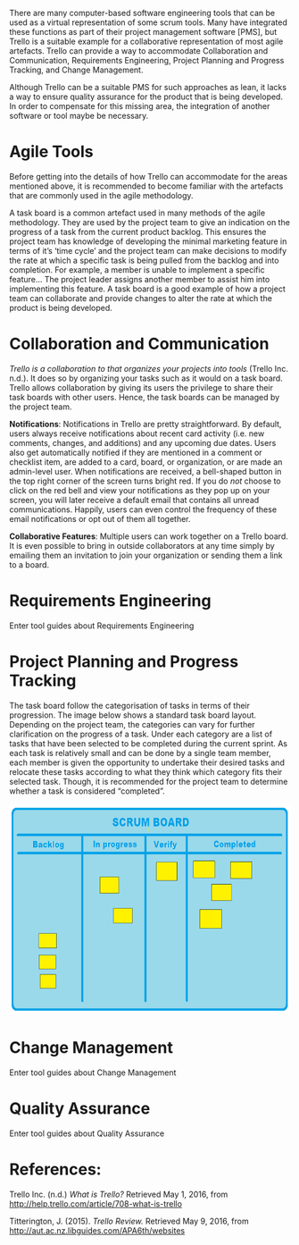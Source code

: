 There are many computer-based software engineering tools that can be used as a virtual representation of some scrum tools. Many have integrated these functions as part of their project management software \[PMS\], but Trello is a suitable example for a collaborative representation of most agile artefacts. Trello can provide a way to accommodate Collaboration and Communication, Requirements Engineering, Project Planning and Progress Tracking, and Change Management.

Although Trello can be a suitable PMS for such approaches as lean, it lacks a way to ensure quality assurance for the product that is being developed. In order to compensate for this missing area, the integration of another software or tool maybe be necessary.

Agile Tools
===========

Before getting into the details of how Trello can accommodate for the areas mentioned above, it is recommended to become familiar with the artefacts that are commonly used in the agile methodology.

A task board is a common artefact used in many methods of the agile methodology. They are used by the project team to give an indication on the progress of a task from the current product backlog. This ensures the project team has knowledge of developing the minimal marketing feature in terms of it’s ‘time cycle’ and the project team can make decisions to modify the rate at which a specific task is being pulled from the backlog and into completion. For example, a member is unable to implement a specific feature… The project leader assigns another member to assist him into implementing this feature. A task board is a good example of how a project team can collaborate and provide changes to alter the rate at which the product is being developed.

Collaboration and Communication
===============================

*Trello is a collaboration to that organizes your projects into tools* (Trello Inc. n.d.). It does so by organizing your tasks such as it would on a task board. Trello allows collaboration by giving its users the privilege to share their task boards with other users. Hence, the task boards can be managed by the project team.

**Notifications**: Notifications in Trello are pretty straightforward. By default, users always receive notifications about recent card activity (i.e. new comments, changes, and additions) and any upcoming due dates. Users also get automatically notified if they are mentioned in a comment or checklist item, are added to a card, board, or organization, or are made an admin-level user. When notifications are received, a bell-shaped button in the top right corner of the screen turns bright red. If you do *not* choose to click on the red bell and view your notifications as they pop up on your screen, you will later receive a default email that contains all unread communications. Happily, users can even control the frequency of these email notifications or opt out of them all together.

**Collaborative Features**: Multiple users can work together on a Trello board. It is even possible to bring in outside collaborators at any time simply by emailing them an invitation to join your organization or sending them a link to a board.

Requirements Engineering
========================

Enter tool guides about Requirements Engineering

Project Planning and Progress Tracking
======================================

The task board follow the categorisation of tasks in terms of their progression. The image below shows a standard task board layout. Depending on the project team, the categories can vary for further clarification on the progress of a task. Under each category are a list of tasks that have been selected to be completed during the current sprint. As each task is relatively small and can be done by a single team member, each member is given the opportunity to undertake their desired tasks and relocate these tasks according to what they think which category fits their selected task. Though, it is recommended for the project team to determine whether a task is considered “completed”.

<img src="./media/image1.png" width="624" height="378" />

Change Management
=================

Enter tool guides about Change Management

Quality Assurance
=================

Enter tool guides about Quality Assurance

References:
===========

Trello Inc. (n.d.) *What is Trello?* Retrieved May 1, 2016, from
<http://help.trello.com/article/708-what-is-trello>

Titterington, J. (2015). *Trello Review.* Retrieved May 9, 2016, from
<http://aut.ac.nz.libguides.com/APA6th/websites>
